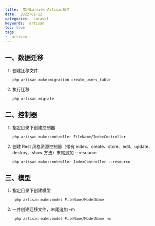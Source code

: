 ```yaml
---
title:  常用Laravel-Artisan命令
date:  2022-01-12
categories:  Laravel
keywords:  artisan
toc: true
tags:
-  artisan
---
```




## 一、数据迁移

1. 创建迁移文件

   `php artisan make:migration create_users_table`

2. 执行迁移

   `php artisan migrate`
<!--more -->
## 二、控制器

1. 指定目录下创建控制器

   `php artisan make:controller FileName/IndexController`

2. 创建 Rest 风格资源控制器（带有 index、create、store、edit、update、destroy、show 方法）末尾追加 --resource

   `php artisan make:controller IndexController --resource`

## 三、模型

1. 指定目录下创建模型

   ` php artisan make:model FileName/ModelName`

2. 一并创建迁移文件，末尾追加 -m

   ` php artisan make:model FileName/ModelName -m`
